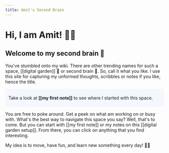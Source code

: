 ```yaml
---
title: Amit's Second Brain
---
```


# Hi, I am Amit! 👋🏽

## Welcome to my second brain 🌱

You've stumbled onto my wiki. There are other trending names for such a space, [[digital garden]] 🌱 or second brain 🧠. So, call it what you like. I use this site for capturing my unformed thoughts, scribbles or notes if you like, hence the title.

<p style="padding: 20px 10px; background: #f5f7ff; color:#1a202c; border-radius: 4px;">
  Take a look at <span style="font-weight: bold">[[my first note]]</span> to see where I started with this space.
</p>

You are free to poke around. Get a peek on what am working on or busy with. What's the best way to navigate this space you say? Well, that's to come. But you can start with [[my first note]] or my notes on this [[digital garden setup]]. From there, you can click on anything that you find interesting.

My idea is to move, have fun, and learn new something every day! ✌🏽